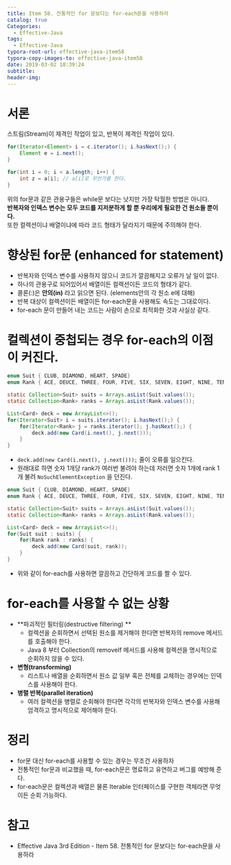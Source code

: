 ```yaml
---
title: Item 58. 전통적인 for 문보다는 for-each문을 사용하라
catalog: true
Categories:
  - Effective-Java
tags:
  - Effective-Java
typora-root-url: effective-java-item58
typora-copy-images-to: effective-java-item58
date: 2019-03-02 18:39:24
subtitle:
header-img:
---
```


# 서론

스트림(Stream)이 제격인 작업이 있고, 반복이 제격인 작업이 있다.   

```java
for(Iterator<Element> i = c.iterator(); i.hasNext();) {
    Element e = i.next();
} 
```

```java
for(int i = 0; i < a.length; i++) {
    int z = a[i]; // a[i]로 무언가를 한다.
}
```

위의 for문과 같은 관용구들은 while문 보다는 낫지만 가장 탁월한 방법은 아니다.  
**반복자와 인덱스 변수는 모두 코드를 지저분하게 할 뿐 우리에게 필요한 건 원소들 뿐이다.**  
또한 컬렉션이냐 배열이냐에 따라 코드 형태가 달라지기 때문에 주의해야 한다.



# 향상된 for문 (enhanced for statement)

* 반복자와 인덱스 변수를 사용하지 않으니 코드가 깔끔해지고 오류가 날 일이 없다.
* 하나의 관용구로 되어있어서 배열이든 컬렉션이든 코드의 형태가 같다.
* 콜론(:)은 **안의(in)** 라고 읽으면 된다. (elements안의 각 원소 e에 대해)
* 반복 대상이 컬렉션이든 배열이든 for-each문을 사용해도 속도는 그대로이다.
* for-each 문이 만들어 내는 코드는 사람이 손으로 최적화한 것과 사실상 같다.



# 컬렉션이 중첩되는 경우 for-each의 이점이 커진다.

```java
enum Suit { CLUB, DIAMOND, HEART, SPADE}
enum Rank { ACE, DEUCE, THREE, FOUR, FIVE, SIX, SEVEN, EIGHT, NINE, TEN, JACK, QUEEN, KING}

static Collection<Suit> suits = Arrays.asList(Suit.values());
static Collection<Rank> ranks = Arrays.asList(Rank.values());

List<Card> deck = new ArrayList<>();
for(Iterator<Suit> i = suits.iterator(); i.hasNext();) {
    for(Iterator<Rank> j = ranks.iterator(); j.hasNext();) {
        deck.add(new Card(i.next(), j.next()));
    }
}
```

* `deck.add(new Card(i.next(), j.next()));` 줄이 오류를 일으킨다.
* 원래대로 하면 숫자 1개당 rank가 여러번 불려야 하는데 저러면 숫자 1개에 rank 1개 불려 `NoSuchElementException` 을 던진다.



```java
enum Suit { CLUB, DIAMOND, HEART, SPADE}
enum Rank { ACE, DEUCE, THREE, FOUR, FIVE, SIX, SEVEN, EIGHT, NINE, TEN, JACK, QUEEN, KING}

static Collection<Suit> suits = Arrays.asList(Suit.values());
static Collection<Rank> ranks = Arrays.asList(Rank.values());

List<Card> deck = new ArrayList<>();
for(Suit suit : suits) {
    for(Rank rank : ranks) {
        deck.add(new Card(suit, rank));   
    }
}
```

* 위와 같이 for-each를 사용하면 깔끔하고 간단하게 코드를 짤 수 있다.



# for-each를 사용할 수 없는 상황

* **파괴적인 필터링(destructive filtering) **
  * 컬렉션을 순회하면서 선택된 원소를 제거해야 한다면 반복자의 remove 메서드를 호출해야 한다.
  * Java 8 부터 Collection의 removeIf 메서드를 사용해 컬렉션을 명시적으로 순회하지 않을 수 있다.
* **변형(transforming)**
  * 리스트나 배열을 순회하면서 원소 값 일부 혹은 전체를 교체하는 경우에는 인덱스를 사용해야 한다.
* **병렬 반복(parallel iteration)**
  * 여러 컬렉션을 병렬로 순회해야 한다면 각각의 반복자와 인덱스 변수를 사용해 엄격하고 명시적으로 제어해야 한다.



# 정리

* for문 대신 for-each를 사용할 수 있는 경우는 무조건 사용하자
* 전통적인 for문과 비교했을 때, for-each문은 명료하고 유연하고 버그를 예방해 준다.
* for-each문은 컬렉션과 배열은 물론 Iterable 인터페이스를 구현한 객체라면 무엇이든 순회 가능하다.



# 참고

* Effective Java 3rd Edition - Item 58. 전통적인 for 문보다는 for-each문을 사용하라

